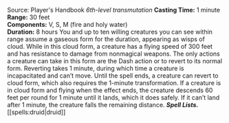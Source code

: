 Source: Player's Handbook
*6th-level transmutation*
**Casting Time:** 1 minute  
**Range:** 30 feet  
**Components:** V, S, M (fire and holy water)  
**Duration:** 8 hours
You and up to ten willing creatures you can see within range assume a gaseous form for the duration, appearing as wisps of cloud. While in this cloud form, a creature has a flying speed of 300 feet and has resistance to damage from nonmagical weapons. The only actions a creature can take in this form are the Dash action or to revert to its normal form.
Reverting takes 1 minute, during which time a creature is incapacitated and can’t move. Until the spell ends, a creature can revert to cloud form, which also requires the 1-minute transformation.
If a creature is in cloud form and flying when the effect ends, the creature descends 60 feet per round for 1 minute until it lands, which it does safely. If it can’t land after 1 minute, the creature falls the remaining distance.
***Spell Lists.*** [[spells:druid|druid]]